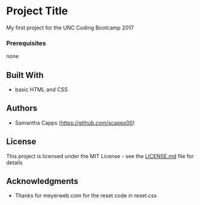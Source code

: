 # Project Title

My first project for the UNC Coding Bootcamp 2017

### Prerequisites

none

## Built With

* basic HTML and CSS


## Authors

* Samantha Capps (https://github.com/scapps00)

## License

This project is licensed under the MIT License - see the [LICENSE.md](LICENSE.md) file for details

## Acknowledgments

* Thanks for meyerweb.com for the reset code in reset.css


